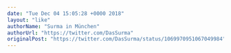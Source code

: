 ```yaml
---
date: "Tue Dec 04 15:05:28 +0000 2018"
layout: "like"
authorName: "Surma in München"
authorUrl: "https://twitter.com/DasSurma"
originalPost: "https://twitter.com/DasSurma/status/1069970951067049984"
---
```

